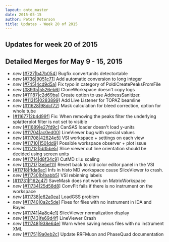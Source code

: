 ```yaml
---
layout: onto_master
date: 2015-05-15
author: Peter Peterson
title: Updates - Week 20 of 2015
---
```

Updates for week 20 of 2015
---------------------------

Detailed Merges for May 9 - 15, 2015
------------------------------------
* *new* \[[#727](https://github.com/mantidproject/mantid/pull/727)\|[b47b054](https://github.com/mantidproject/mantid/commit/b47b05419f3975d3866818886be073988df16083)\] Bugfix convertunits detectortable
* *new* \[[#736](https://github.com/mantidproject/mantid/pull/736)\|[9051c71](https://github.com/mantidproject/mantid/commit/9051c719f1ffb105c9baea849e5f8c0716ae92d2)\] Add automatic conversion to long integer
* *new* \[[#745](https://github.com/mantidproject/mantid/pull/745)\|[4cd9d5a](https://github.com/mantidproject/mantid/commit/4cd9d5a69e41f10cad130c6190053ca7655ef754)\] Fix typo in category of PoldiCreatePeaksFromFile
* *new* \[[#8935](http://trac.mantidproject.org/mantid/ticket/8935)\|[5526eb6](https://github.com/mantidproject/mantid/commit/5526eb6ae28d043de92d5db3332ae9f8b64c0dc2)\] CloneWorkspace doesn't copy logs
* *new* \[[#11187](http://trac.mantidproject.org/mantid/ticket/11187)\|[c2d69ba](https://github.com/mantidproject/mantid/commit/c2d69ba89c2c97d3fc6f69521826c7a826fb3c09)\] Create option to use AddressSanitizer.
* *new* \[[#11315](http://trac.mantidproject.org/mantid/ticket/11315)\|[0283899](https://github.com/mantidproject/mantid/commit/0283899a4f8d2ba80c1c3ad3ae0b3436fd60e90d)\] Add Live Listener for TOPAZ beamline
* *new* \[[#11628](http://trac.mantidproject.org/mantid/ticket/11628)\|[98dcf72](https://github.com/mantidproject/mantid/commit/98dcf72dd94895f51e638e0c9eeb25a4ae3fcdcc)\] Mask calculation for bleed correction, option for whole tube
* \[[#11677](http://trac.mantidproject.org/mantid/ticket/11677)\|[2b4d99f](https://github.com/mantidproject/mantid/commit/2b4d99fc4d00f5919677397c44789a57a2fb2c19)\] Fix: When removing the peaks filter the underlying splatterplot filter is not set to visible
* *new* \[[#11689](http://trac.mantidproject.org/mantid/ticket/11689)\|[e27fd9c](https://github.com/mantidproject/mantid/commit/e27fd9cf7404186b0ef4139c862a131ac8154081)\] CanSAS loader doesn't load y-units
* *new* \[[#11704](http://trac.mantidproject.org/mantid/ticket/11704)\|[ac0ed00](https://github.com/mantidproject/mantid/commit/ac0ed00bb315e46a4343060e40ff218a2c2c72cc)\] LineViewer bug with special values
* *new* \[[#11708](http://trac.mantidproject.org/mantid/ticket/11708)\|[42624e5](https://github.com/mantidproject/mantid/commit/42624e5f0382f50d9b816bc1be4d07d4bc9f2991)\] VSI workspace + settings on each view
* *new* \[[#11710](http://trac.mantidproject.org/mantid/ticket/11710)\|[1501dd9](https://github.com/mantidproject/mantid/commit/1501dd9ac291cc6684a17bfcb73211c18add1e66)\] Possible workspace observer + plot issue
* *new* \[[#11712](http://trac.mantidproject.org/mantid/ticket/11712)\|[5b15be5](https://github.com/mantidproject/mantid/commit/5b15be5f8c989914f47911e878805576f2302ae1)\] Slice viewer cut line orientation should be decided using screen units
* *new* \[[#11714](http://trac.mantidproject.org/mantid/ticket/11714)\|[d8f34c9](https://github.com/mantidproject/mantid/commit/d8f34c91b08b9480b5df5f7285442d8e49092ff3)\] CutMD r.l.u scaling
* *new* \[[#11717](http://trac.mantidproject.org/mantid/ticket/11717)\|[3e5ef11](https://github.com/mantidproject/mantid/commit/3e5ef113311f72ef3c9122ac3826b923fba686aa)\] Revert back to old color editor panel in the VSI
* \[[#11718](http://trac.mantidproject.org/mantid/ticket/11718)\|[ffda6ac](https://github.com/mantidproject/mantid/commit/ffda6ac4fd9082f27bfd8e4293ffc704421a28e5)\] Infs in histo MD workspace cause SliceViewer to crash.
* *new* \[[#11730](http://trac.mantidproject.org/mantid/ticket/11730)\|[b1babb5](https://github.com/mantidproject/mantid/commit/b1babb52c7a07335b82b254edfa7c3389c60d133)\] VSI rebinning labels
* \[[#11731](http://trac.mantidproject.org/mantid/ticket/11731)\|[f162c47](https://github.com/mantidproject/mantid/commit/f162c4762f377ddbd07b4bd15606bb0e8cbd2e27)\] SaveMask does not work on MatrixWorkspace
* *new* \[[#11734](http://trac.mantidproject.org/mantid/ticket/11734)\|[25d58d8](https://github.com/mantidproject/mantid/commit/25d58d8c2eb9eca98fa2c87fe4c6b2bb06f44ef2)\] ConvFit fails if there is no instrument on the workspace
* *new* \[[#11738](http://trac.mantidproject.org/mantid/ticket/11738)\|[e62a0ea](https://github.com/mantidproject/mantid/commit/e62a0ea82ea5436c73f89067285e69c802cc01e8)\] LoadGSS problem
* *new* \[[#11740](http://trac.mantidproject.org/mantid/ticket/11740)\|[0a2c5de](https://github.com/mantidproject/mantid/commit/0a2c5de72fae9647bc8052f1f2eb3c1487f57e84)\] Fixes for files with no instrument in IDA and Bayes
* *new* \[[#11741](http://trac.mantidproject.org/mantid/ticket/11741)\|[4a8c4e1](https://github.com/mantidproject/mantid/commit/4a8c4e1b78e18bbb0245ed25694ea8dda3ccecf7)\] SliceViewer normalization display
* *new* \[[#11743](http://trac.mantidproject.org/mantid/ticket/11743)\|[fe69d4f](https://github.com/mantidproject/mantid/commit/fe69d4f69219261709dd43cf389294cf24f55df2)\] LineViewer Crash
* *new* \[[#11748](http://trac.mantidproject.org/mantid/ticket/11748)\|[938e64e](https://github.com/mantidproject/mantid/commit/938e64e1bbdd2f4791debf9cd9478ff7d8af51a3)\] Warn when saving nexus files with no instrument XML
* *new* \[[#11751](http://trac.mantidproject.org/mantid/ticket/11751)\|[9a0eb2c](https://github.com/mantidproject/mantid/commit/9a0eb2ceebd0baaab384793f442fb1114a504c41)\] Update RRFMuon and PhaseQuad documentation
